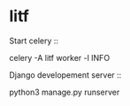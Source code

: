 # litf

Start celery ::

  celery -A litf worker -l INFO

Django developement server ::
  
  python3 manage.py runserver
